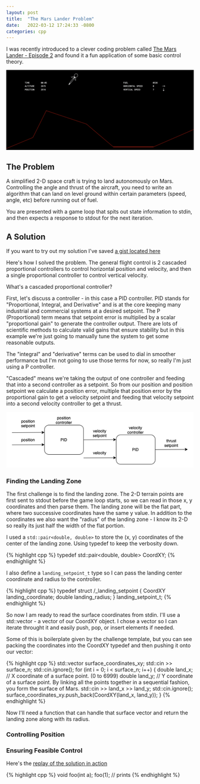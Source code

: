```yaml
---
layout: post
title:  "The Mars Lander Problem"
date:   2022-03-12 17:24:33 -0800
categories: cpp
---
```

I was recently introduced to a clever coding problem called [The Mars Lander - Episode 2](https://www.codingame.com/training/medium/mars-lander-episode-2) and found it a fun application of some basic control theory.

![](/assets/img/mars-lander.png)

## The Problem

A simplified 2-D space craft is trying to land autonomously on Mars.  Controlling the angle and thrust of the aircraft, you need to write an algorithm that can land on level ground within certain parameters (speed, angle, etc) before running out of fuel.

You are presented with a game loop that spits out state information to stdin, and then expects a response to stdout for the next iteration.

## A Solution

If you want to try out my solution I've saved [a gist located here](https://gist.github.com/dlwalter/dc3a7119548f71f0a6133030bb3ae219)

Here's how I solved the problem.  The general flight control is 2 cascaded proportional controllers to control horizontal position and velocity, and then a single proportional controller to control vertical velocity.

What's a cascaded proportional controller?

First, let's discuss a controller - in this case a PID controller.  PID stands for "Proportional, Integral, and Derivative" and is at the core keeping many industrial and commercial systems at a desired setpoint.  The P (Proportional) term means that setpoint error is multiplied by a scalar "proportional gain" to generate the controller output.  There are lots of scientific methods to calculate valid gains that ensure stability but in this example we're just going to manually tune the system to get some reasonable outputs.

The "integral" and "derivative" terms can be used to dial in smoother performance but I'm not going to use those terms for now, so really I'm just using a P controller.

"Cascaded" means we're taking the output of one controller and feeding that into a second controller as a setpoint.  So from our position and position setpoint we calculate a position error, multiple that position error by the proportional gain to get a velocity setpoint and feeding that velocity setpoint into a second velocity controller to get a thrust.

![](/assets/img/control-diagram.png)


### Finding the Landing Zone

The first challenge is to find the landing zone.  The 2-D terrain points are first sent to stdout before the game loop starts, so we can read in those x, y coordinates and then parse them.  The landing zone will be the flat part, where two successive coordinates have the same y value.  In addition to the coordinates we also want the "radius" of the landing zone - I know its 2-D so really its just half the width of the flat portion.

I used a `std::pair<double, double>` to store the (x, y) coordinates of the center of the landing zone.  Using typedef to keep the verbosity down.

{% highlight cpp %}
typedef std::pair<double, double> CoordXY;
{% endhighlight %}

I also define a `landing_setpoint_t` type so I can pass the landing center coordinate and radius to the controller.

{% highlight cpp %}
typedef struct /_landing_setpoint {
    CoordXY landing_coordinate;
    double landing_radius;
} landing_setpoint_t;
{% endhighlight %}

So now I am ready to read the surface coordinates from stdin.  I'll use a std::vector<CoordXY> - a vector of our CoordXY object.  I chose a vector so I can iterate throught it and easily push, pop, or insert elements if needed.

Some of this is boilerplate given by the challenge template, but you can see packing the coordinates into the CoordXY typedef and then pushing it onto our vector:

{% highlight cpp %}
std::vector<CoordXY> surface_coordinates_xy;
std::cin >> surface_n; std::cin.ignore();
for (int i = 0; i < surface_n; i++) {
    double land_x; // X coordinate of a surface point. (0 to 6999)
    double land_y; // Y coordinate of a surface point. By linking all the points together in a sequential fashion, you form the surface of Mars.
    std::cin >> land_x >> land_y; std::cin.ignore();
    surface_coordinates_xy.push_back(CoordXY(land_x, land_y));
}
{% endhighlight %}

Now I'll need a function that can handle that surface vector and return the landing zone along with its radius.



### Controlling Position




### Ensuring Feasible Control


Here's the [replay of the solution in action](https://www.codingame.com/replay/613172447)


{% highlight cpp %}
void foo(int a);
foo(1);
// prints
{% endhighlight %}

[The Mars Lander Problem]: https://www.codingame.com/training/medium/mars-lander-episode-2
[My Solution]: https://gist.github.com/dlwalter/dc3a7119548f71f0a6133030bb3ae219
[My GitHub]: https://github.com/dlwalter

